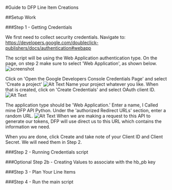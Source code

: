 #Guide to DFP Line Item Creations

##Setup Work

###Step 1 - Getting Credentials

We first need to collect security credentials. Navigate to:
    https://developers.google.com/doubleclick-publishers/docs/authentication#webapp

The script will be using the Web Application authentication type. On the page, on step 2 make sure to
select 'Web Application', as shown below.
    ![screenshot](https://raw.github.com/Boucher-David/DFP%20API%20Python/master/images/dfpCredentialsStep1.png)

Click on 'Open the Google Developers Console Credentials Page' and select 'Create a project'
    ![Alt Text](/images/dfpCredentialStep2.png?raw=true)
Name your project whatever you like. When that is created, click on 'Create Credentials' and select
OAuth client ID.
    ![Alt Text](https://github.com/Boucher-David/davidboucher.me/tree/master/DFP%20API%20Python/images/dfpCredentialStep3.png?raw=true)

The application type should be 'Web Application.'
Enter a name, I Called mine DFP API Python.
Under the 'authorized Redirect URLs' section, enter a random URL.
    ![Alt Text](https://github.com/Boucher-David/davidboucher.me/tree/master/DFP%20API%20Python/images/dfpCredentialStep4.png?raw=true)
When we are making a request to this API to generate our tokens, DFP will use direct us to this URL which contains
the information we need.

When you are done, click Create and take note of your Client ID and Client Secret. We will need them in Step 2.


###Step 2 - Running Credentials script



###Optional Step 2b - Creating Values to associate with the hb_pb key



###Step 3 - Plan Your Line Items



###Step 4 - Run the main script

